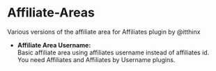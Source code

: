 Affiliate-Areas
===============

Various versions of the affiliate area for Affiliates plugin by @itthinx

- <b>Affiliate Area Username:</b><br>
Basic affiliate area using affiliates username instead of affiliates id.<br>
You need Affiliates and Affiliates by Username plugins.
